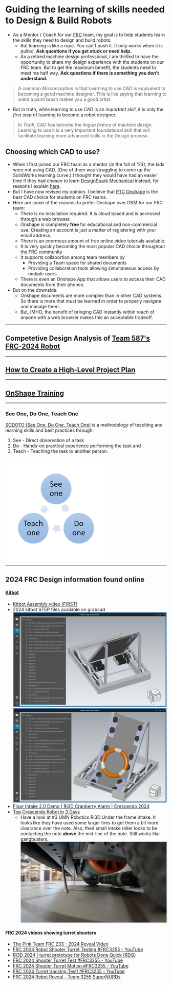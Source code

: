 # Guiding the learning of skills needed to Design & Build Robots

* As a Mentor / Coach for our [FRC](https://www.firstinspires.org/robotics/frc) team, my goal is to help students learn the skills they need to design and build robots.
    * But learning is like a *rope*. You can't push it. It only works when it is pulled. **Ask questions if you get stuck or need  help.**
    * As a retired machine design professional, I am thrilled to have the opportunity to share my design experience with the students on our FRC team. But to get the maximum benefit, the students need to meet me half way. **Ask questions if there is something you don't understand.**

> A common *Misconception* is that Learning to use CAD is equivalent to becoming a good machine designer. This is like saying that learning to wield a paint brush makes you a good artist.

* But in truth, while learning to use CAD is an *important skill*, it is only the *first step* of learning to become a robot designer.

> In *Truth*, CAD has become the *lingua franca* of machine design. Learning to use it is a very important foundational skill that will facilitate learning more advanced skills in the Design process.

## Choosing which CAD to use?
* When I first joined our FRC team as a mentor (in the fall of '23), the kids were not using CAD. (One of them was struggling to come up the SolidWorks learning curve.) I thought they would have had an easier time if they had chosen to learn [DesignSpark Mechanical](https://www.rs-online.com/designspark/home) instead, for reasons I explain [here](https://github.com/dblanding/dsm).
* But I have now revised my opinion. I believe that [PTC Onshape](https://cad.onshape.com/) is the best CAD choice for students on FRC teams.
* Here are some of the reasons to prefer Onshape over DSM for our FRC team:
    * There is no installation required. It is cloud based and is accessed through a web browser.
    * Onshape is completely **free** for educational and non-commercial use. Creating an account is just a matter of registering with your email address.
    * There is an enormous amount of free online video tutorials available.
    * It is very quickly becoming the most popular CAD choice throughout the FRC community
    * It supports collabortion among team members by
        * Providing a Team space for shared documents
        * Providing collaboration tools allowing simultaneous access by mutiple users.
    * There is even an Onshape App that allows users to access their CAD documents from their phones.
* But on the downside:
    * Onshape documents are more complex than in other CAD systems. So there is more that must be learned in order to properly navigate and manage them.
    * But, IMHO, the benefit of bringing CAD instantly within reach of anyone with a web browser makes this an acceptable tradeoff.
        
--------------------------------------------
## Competetive Design Analysis of [Team 587's FRC-2024 Robot](cda/design_analysis.md)
--------------------------------------------
## [How to Create a High-Level Project Plan](project_plan.md)
--------------------------------------------
## [OnShape Training](OnShape_Notes.md)
--------------------------------------------
### See One, Do One, Teach One
[SODOTO (See One, Do One, Teach One)](https://www.techtarget.com/whatis/definition/SODOTO) is a methodology of teaching and learning skills and best practices through:
1. See - Direct observation of a task
2. Do - Hands-on practical experience performing the task and
3. Teach - Teaching the task to another person.

![See One, Do One, Teach One](imgs/sodoto.png)

--------------------------------------------
## 2024 FRC Design information found online

#### [Kitbot](https://www.firstinspires.org/resource-library/frc/kitbot)
* [Kitbot Assembly video (FIRST)](https://www.youtube.com/watch?v=ADcDsgZ8Jnc)
* 2024 kitbot STEP files available on grabcad
![Kitbot V1](imgs/kitbot-v1.png)
![Kitbot V2](imgs/kitbot-v2.png)
* [Floor Intake 2.0 Demo | Ri3D Cranberry Alarm | Crescendo 2024](https://www.youtube.com/watch?v=j8k97lN1e6U)
* [Top Crescendo Robot in 3 Days](https://www.youtube.com/watch?v=QpZLpU6u2BY)
    * Have a look at #3 UMN Robotics RI3D Under the frame intake. It looks like they have used some larger tires to get them a bit more clearance over the note. Also, their small intake roller looks to be contacting the note **above** the mid-line of the note. Still works like gangbusters.
![Under the frame intake](imgs/under-the-frame-intake.png)

#### FRC 2024 videos showing turret shooters
* [The Pink Team FRC 233 - 2024 Reveal Video](https://www.youtube.com/watch?v=9Ea0du3LMJg)
* [FRC 2024 Robot Shooter Turret Testing #FRC3255 - YouTube](https://www.youtube.com/shorts/y1pKOkQFz2k)
* [Ri3D 2024 | turret prototype for Robots Done Quick (RDQ)](https://www.youtube.com/shorts/90EWERjuAJA)
* [FRC 2024 Shooter Turret Test #FRC3255 - YouTube](https://www.youtube.com/shorts/wn7qfmoKAb4)
* [FRC 2024 Shooter Turret Motion #FRC3255 - YouTube](https://www.youtube.com/shorts/6OCutGedJpY)
* [FRC 2024 Turret tracking Test! #FRC3255 - YouTube](https://www.youtube.com/shorts/6MxR4o7DAZE)
* [FRC 2024 Robot Reveal - Team 3255 SuperNURDs](https://www.youtube.com/watch?v=5iuiX1t4GkY)

